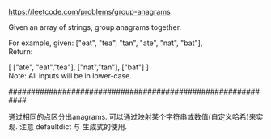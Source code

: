 https://leetcode.com/problems/group-anagrams

Given an array of strings, group anagrams together.  

For example, given: ["eat", "tea", "tan", "ate", "nat", "bat"],   
Return:  

[
  ["ate", "eat","tea"],
  ["nat","tan"],
  ["bat"]
]  
Note: All inputs will be in lower-case.

############################################################

通过相同的点区分出anagrams.
可以通过映射某个字符串或数值(自定义哈希)来实现.
注意 defaultdict 与 生成式的使用.